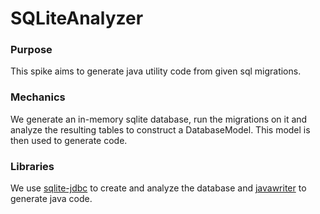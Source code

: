 # SQLiteAnalyzer

### Purpose
This spike aims to generate java utility code from given sql migrations.

### Mechanics
We generate an in-memory sqlite database, run the migrations on it and analyze the resulting tables to construct a DatabaseModel.
This model is then used to generate code.

### Libraries
We use [sqlite-jdbc](https://bitbucket.org/xerial/sqlite-jdbc) to create and analyze the database and 
[javawriter](https://github.com/square/javawriter) to generate java code. 
